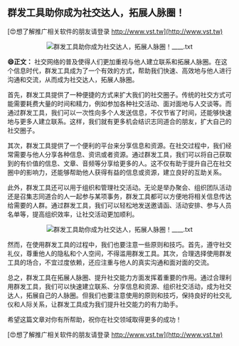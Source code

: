 ## **群发工具助你成为社交达人，拓展人脉圈！**

[😍想了解推广相关软件的朋友请登录 http://www.vst.tw](http://www.vst.tw)

 <center><img src="https://vst.tw/MP4/tuiguang/png/5.png" alt="群发工具助你成为社交达人，拓展人脉圈！____.txt"></center>

**😄正文：**
社交网络的普及使得人们更加重视与他人建立联系和拓展人脉圈。在这个信息时代，群发工具成为了一个有效的方式，帮助我们快速、高效地与他人进行沟通和交流，从而成为社交达人，拓展人脉圈。

首先，群发工具提供了一种便捷的方式来扩大我们的社交圈子。传统的社交方式可能需要耗费大量的时间和精力，例如参加各种社交活动、面对面地与人交谈等。而通过群发工具，我们可以一次性向多个人发送信息，不仅节省了时间，还能够快速地与更多人建立联系。这样，我们就有更多机会结识志同道合的朋友，扩大自己的社交圈子。

其次，群发工具提供了一个便利的平台来分享信息和资源。在社交过程中，我们经常需要与他人分享各种信息、资讯或者资源。通过群发工具，我们可以将自己获取到的有价值的信息、文章、音频等分享给更多的人。这不仅有助于提升自己在社交圈中的影响力，还能够帮助他人获得有益的信息或资源，建立良好的互助关系。

此外，群发工具还可以用于组织和管理社交活动。无论是举办聚会、组织团队活动还是召集志同道合的人一起参与某项事务，群发工具都可以方便地将相关信息传达给需要的人群。通过群发工具，我们可以轻松地发送邀请函、活动安排、参与人员名单等，提高组织效率，让社交活动更加顺利。

 <center><img src="https://vst.tw/MP4/tuiguang/png/7.png" alt="群发工具助你成为社交达人，拓展人脉圈！____.txt"></center>

然而，在使用群发工具的过程中，我们也要注意一些原则和技巧。首先，遵守社交礼仪，尊重他人的隐私和个人空间，不得滥用群发工具。其次，合理选择使用群发工具的场合，不宜过度依赖，还应注重与他人的真实沟通和面对面的交流。

总之，群发工具在拓展人脉圈、提升社交能力方面发挥着重要的作用。通过合理利用群发工具，我们可以快速建立联系、分享信息和资源、组织社交活动，成为社交达人，拓展自己的人脉圈。但我们也要注意使用的原则和技巧，保持良好的社交礼仪和人际关系，让群发工具成为我们提升社交能力的有力助手。

希望这篇文章对你有所帮助，祝你在社交领域取得更多的成功！

[😍想了解推广相关软件的朋友请登录 http://www.vst.tw](http://www.vst.tw)



